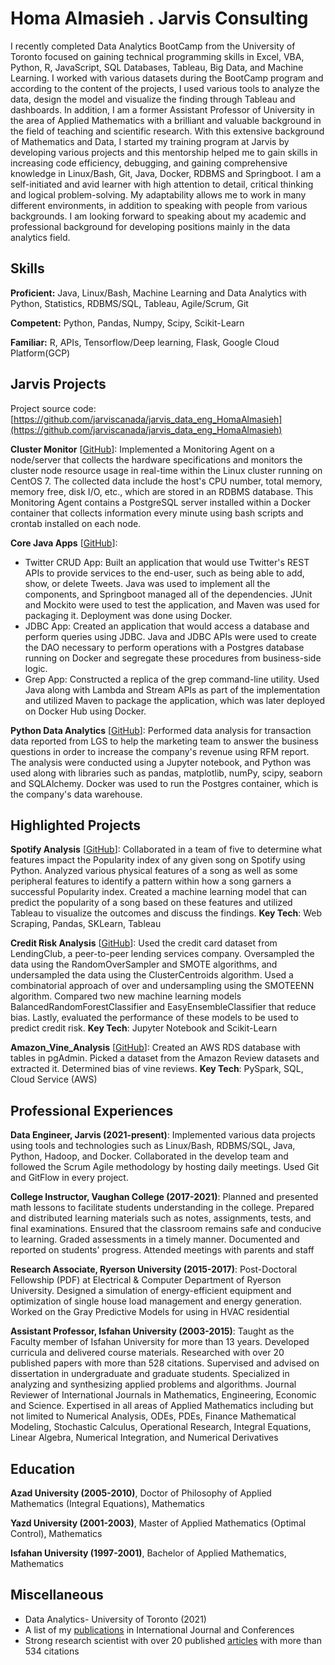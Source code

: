 # Homa Almasieh . Jarvis Consulting

I recently completed Data Analytics BootCamp from the University of Toronto focused on gaining technical programming skills in Excel, VBA, Python, R, JavaScript, SQL Databases, Tableau, Big Data, and Machine Learning. I worked with various datasets during the BootCamp program and according to the content of the projects, I used various tools to analyze the data, design the model and visualize the finding through Tableau and dashboards. In addition, I am a former Assistant Professor of University in the area of Applied Mathematics with a brilliant and valuable background in the field of teaching and scientific research. With this extensive background of Mathematics and Data, I started  my training program at Jarvis by developing various projects and this mentorship helped me to gain skills in increasing code efficiency, debugging, and gaining comprehensive knowledge in Linux/Bash, Git, Java, Docker, RDBMS and Springboot. I am a self-initiated and avid learner with high attention to detail, critical thinking and logical problem-solving. My adaptability allows me to work in many different environments, in addition to speaking with people from various backgrounds. I am looking forward to speaking about my academic and professional background for developing positions mainly in the data analytics field.


## Skills

**Proficient:** Java, Linux/Bash, Machine Learning and Data Analytics with Python, Statistics, RDBMS/SQL, Tableau, Agile/Scrum, Git

**Competent:** Python, Pandas, Numpy, Scipy, Scikit-Learn

**Familiar:** R, APIs, Tensorflow/Deep learning, Flask, Google Cloud Platform(GCP)

## Jarvis Projects

Project source code: [https://github.com/jarviscanada/jarvis_data_eng_HomaAlmasieh](https://github.com/jarviscanada/jarvis_data_eng_HomaAlmasieh)


**Cluster Monitor** [[GitHub](https://github.com/jarviscanada/jarvis_data_eng_HomaAlmasieh/tree/master/linux_sql)]: Implemented a Monitoring Agent on a node/server that collects the hardware specifications and monitors the cluster node resource usage in real-time within the Linux cluster running on CentOS 7. The collected data include the host's CPU number, total memory, memory free, disk I/O, etc., which are stored in an RDBMS database. This Monitoring Agent contains a PostgreSQL server installed within a Docker container that collects information every minute using bash scripts and crontab installed on each node.

**Core Java Apps** [[GitHub](https://github.com/jarviscanada/jarvis_data_eng_HomaAlmasieh/tree/master/core_java)]:

  - Twitter CRUD App: Built an application that would use Twitter's REST APIs to provide services to the end-user, such as being able to add, show, or delete Tweets. Java was used to implement all the components, and Springboot managed all of the dependencies. JUnit and Mockito were used to test the application, and Maven was used for packaging it. Deployment was done using Docker.
  - JDBC App: Created an application that would access a database and perform queries using JDBC. Java and JDBC APIs were used to create the DAO necessary to perform operations with a Postgres database running on Docker and segregate these procedures from business-side logic.
  - Grep App: Constructed a replica of the grep command-line utility. Used Java along with Lambda and Stream APIs as part of the implementation and utilized Maven to package the application, which was later deployed on Docker Hub using Docker.

**Python Data Analytics** [[GitHub](https://github.com/jarviscanada/jarvis_data_eng_HomaAlmasieh/tree/master/python_data_anlytics)]: Performed data analysis for transaction data reported from LGS to help the marketing team to answer the business questions in order to increase the company's revenue using RFM report. The analysis were conducted using a Jupyter notebook, and Python was used along with libraries such as pandas, matplotlib, numPy, scipy, seaborn and SQLAlchemy. Docker was used to run the Postgres container, which is the company's data warehouse.


## Highlighted Projects
**Spotify Analysis** [[GitHub](https://github.com/halmasieh/Spotify_Analysis)]: Collaborated in a team of five to determine what features impact the Popularity index of any given song on Spotify using Python. Analyzed various physical features of a song as well as some peripheral features to identify a pattern within how a song garners a successful Popularity index. Created a machine learning model that can predict the popularity of a song based on these features and utilized Tableau to visualize the outcomes and discuss the findings.
 **Key Tech**: Web Scraping, Pandas, SKLearn, Tableau

**Credit Risk Analysis** [[GitHub](https://github.com/halmasieh/Credit_Risk_Analysis)]: Used the credit card dataset from LendingClub, a peer-to-peer lending services company. Oversampled the data using the RandomOverSampler and SMOTE algorithms, and undersampled the data using the ClusterCentroids algorithm. Used a combinatorial approach of over and undersampling using the SMOTEENN algorithm. Compared two new machine learning models BalancedRandomForestClassifier and EasyEnsembleClassifier that reduce bias. Lastly, evaluated the performance of these models to be used to predict credit risk. **Key Tech**: Jupyter Notebook and Scikit-Learn

**Amazon_Vine_Analysis** [[GitHub](https://github.com/halmasieh/Amazon_Vine_Analysis)]:  Created an AWS RDS database with tables in pgAdmin. Picked a dataset from the Amazon Review datasets and extracted it. Determined bias of vine reviews. **Key Tech**: PySpark, SQL, Cloud Service (AWS)


## Professional Experiences

**Data Engineer, Jarvis (2021-present)**: Implemented various data projects using tools and technologies such as Linux/Bash, RDBMS/SQL, Java, Python, Hadoop, and Docker. Collaborated in the develop team and followed the Scrum Agile methodology by hosting daily meetings. Used Git and GitFlow in every project.

**College Instructor, Vaughan College (2017-2021)**: Planned and presented math lessons to facilitate students understanding in the college. Prepared and distributed learning materials such as notes, assignments, tests, and final examinations. Ensured that the classroom remains safe and conducive to learning. Graded assessments in a timely manner. Documented and reported on students' progress. Attended meetings with parents and staff

**Research Associate, Ryerson University (2015-2017)**:  Post-Doctoral Fellowship (PDF) at Electrical & Computer Department of Ryerson University. Designed a simulation of energy-efficient equipment and optimization of single house load management and energy generation. Worked on the Gray Predictive Models for using in HVAC residential

**Assistant Professor, Isfahan University (2003-2015)**: Taught as the Faculty member of Isfahan University for more than 13 years. Developed curricula and delivered course materials. Researched with over 20 published papers with more than 528 citations. Supervised and advised on dissertation in undergraduate and graduate students. Specialized in analyzing and synthesizing applied problems and algorithms. Journal Reviewer of International Journals in Mathematics, Engineering, Economic and Science. Expertised in all areas of Applied Mathematics including but not limited to Numerical Analysis,  ODEs, PDEs, Finance Mathematical Modeling, Stochastic Calculus, Operational Research, Integral Equations, Linear Algebra, Numerical Integration, and Numerical Derivatives


## Education
**Azad University (2005-2010)**, Doctor of Philosophy of Applied Mathematics (Integral Equations), Mathematics

**Yazd University (2001-2003)**, Master of Applied Mathematics (Optimal Control), Mathematics

**Isfahan University (1997-2001)**, Bachelor of Applied Mathematics, Mathematics


## Miscellaneous
- Data Analytics- University of Toronto (2021)
- A list of my [publications](https://github.com/halmasieh/Publications) in International Journal and Conferences
- Strong research scientist with over 20 published [articles](https://scholar.google.ca/citations?hl=en&user=D5P5et4AAAAJ) with more than 534 citations
